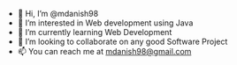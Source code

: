 - 👋 Hi, I’m @mdanish98
- 👀 I’m interested in Web development using Java
- 🌱 I’m currently learning Web Development
- 💞️ I’m looking to collaborate on any good Software Project
- 📫 You can reach me at mdanish98@gmail.com

<!---
mdanish98/mdanish98 is a ✨ special ✨ repository because its `README.md` (this file) appears on your GitHub profile.
You can click the Preview link to take a look at your changes.
--->
